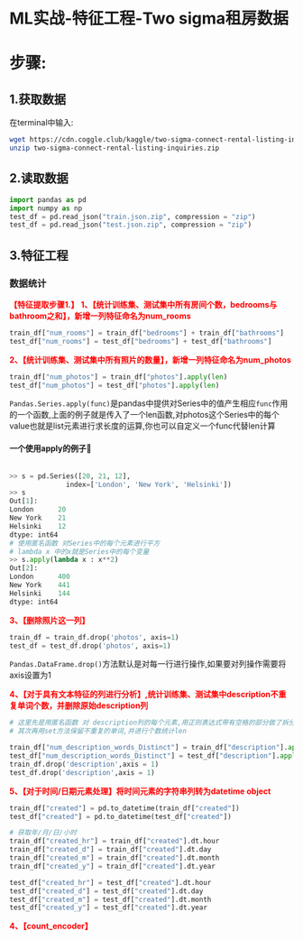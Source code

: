 # ML实战-特征工程-Two sigma租房数据

# 步骤:
## 1.获取数据
在terminal中输入:
```bash
wget https://cdn.coggle.club/kaggle/two-sigma-connect-rental-listing-inquiries.zip
unzip two-sigma-connect-rental-listing-inquiries.zip
```
## 2.读取数据
```python
import pandas as pd
import numpy as np
test_df = pd.read_json("train.json.zip", compression = "zip")
test_df = pd.read_json("test.json.zip", compression = "zip")
```
## 3.特征工程
### 数据统计
<font color='red'> **【特征提取步骤1.】** </font>
<font color='red'> **1、【统计训练集、测试集中所有房间个数，bedrooms与bathroom之和】，新增一列特征命名为num_rooms** </font>
```python
train_df["num_rooms"] = train_df["bedrooms"] + train_df["bathrooms"]
test_df["num_rooms"] = test_df["bedrooms"] + test_df["bathrooms"]
```
<font color='red'> **2、【统计训练集、测试集中所有照片的数量】，新增一列特征命名为num_photos** </font>
```python
train_df["num_photos"] = train_df["photos"].apply(len)
test_df["num_photos"] = test_df["photos"].apply(len)
```
`Pandas.Series.apply(func)`是pandas中提供对Series中的值产生相应`func`作用的一个函数,上面的例子就是传入了一个len函数,对photos这个Series中的每个value也就是list元素进行求长度的运算,你也可以自定义一个func代替len计算
#### 一个使用apply的例子🌰
```python

>> s = pd.Series([20, 21, 12],
              index=['London', 'New York', 'Helsinki'])
>> s
Out[1]:
London      20
New York    21
Helsinki    12
dtype: int64
# 使用匿名函数 对Series中的每个元素进行平方
# lambda x 中的x就是Series中的每个变量
>> s.apply(lambda x : x**2)
Out[2]:
London      400
New York    441
Helsinki    144
dtype: int64
```

<font color='red'> **3、【删除照片这一列】** </font>
```python
train_df = train_df.drop('photos', axis=1)
test_df = test_df.drop('photos', axis=1)
```
`Pandas.DataFrame.drop()`方法默认是对每一行进行操作,如果要对列操作需要将axis设置为1

<font color='red'> **4、【对于具有文本特征的列进行分析】,统计训练集、测试集中description不重复单词个数，并删除原始description列** </font>
```python
# 这里先是用匿名函数 对 description列的每个元素,用正则表达式带有空格的部分做了拆分
# 其次再用set方法保留不重复的单词,并进行个数统计len

train_df["num_description_words_Distinct"] = train_df["description"].apply(lambda x : len(set(x.split(" "))))
test_df["num_description_words_Distinct"] = test_df["description"].apply(lambda x : len(set(x.split(" "))))
train_df.drop('description',axis = 1)
test_df.drop('description',axis = 1)
```
<font color='red'> **5、【对于时间/日期元素处理】将时间元素的字符串列转为datetime object** </font>
```python
train_df["created"] = pd.to_datetime(train_df["created"])
test_df["created"] = pd.to_datetime(test_df["created"])

# 获取年/月/日/小时
train_df["created_hr"] = train_df["created"].dt.hour
train_df["created_d"] = train_df["created"].dt.day
train_df["created_m"] = train_df["created"].dt.month
train_df["created_y"] = train_df["created"].dt.year

test_df["created_hr"] = test_df["created"].dt.hour
test_df["created_d"] = test_df["created"].dt.day
test_df["created_m"] = test_df["created"].dt.month
test_df["created_y"] = test_df["created"].dt.year
```
<font color='red'> **4、【count_encoder】** </font>
